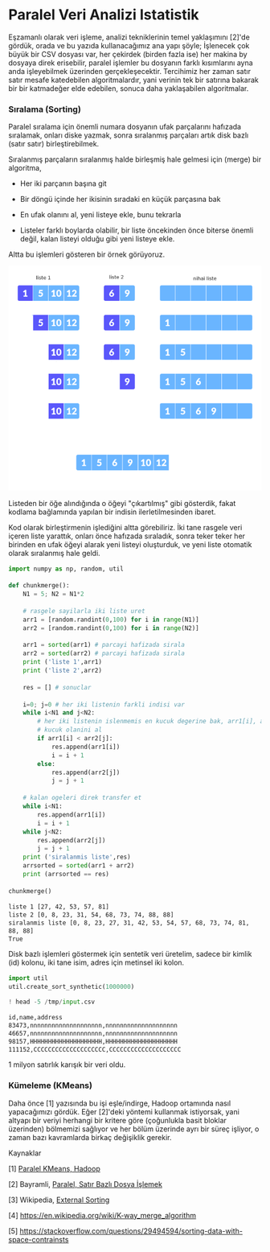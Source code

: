 # Paralel Veri Analizi Istatistik

Eşzamanlı olarak veri işleme, analizi tekniklerinin temel yaklaşımını
[2]'de gördük, orada ve bu yazıda kullanacağımız ana yapı şöyle;
İşlenecek çok büyük bir CSV dosyası var, her çekirdek (birden fazla
ise) her makina by dosyaya direk erisebilir, paralel işlemler bu
dosyanın farklı kısımlarını ayna anda işleyebilmek üzerinden
gerçekleşecektir. Tercihimiz her zaman satır satır mesafe katedebilen
algoritmalardır, yani verinin tek bir satırına bakarak bir bir
katmadeğer elde edebilen, sonuca daha yaklaşabilen algoritmalar.

### Sıralama (Sorting)

Paralel sıralama için önemli numara dosyanın ufak parçalarını hafızada
sıralamak, onları diske yazmak, sonra sıralanmış parçaları artık disk
bazlı (satır satır) birleştirebilmek.

Sıralanmış parçaların sıralanmış halde birleşmiş hale gelmesi için
(merge) bir algoritma,

* Her iki parçanın başına git

* Bir döngü içinde her ikisinin sıradaki en küçük parçasına bak

* En ufak olanını al, yeni listeye ekle, bunu tekrarla

* Listeler farklı boylarda olabilir, bir liste öncekinden önce biterse
  önemli değil, kalan listeyi olduğu gibi yeni listeye ekle.

Altta bu işlemleri gösteren bir örnek görüyoruz.

![](sort1.png)

Listeden bir öğe alındığında o öğeyi "çıkartılmış" gibi gösterdik,
fakat kodlama bağlamında yapılan bir indisin ilerletilmesinden ibaret.

Kod olarak birleştirmenin işlediğini altta görebiliriz. İki tane
rasgele veri içeren liste yarattık, onları önce hafızada sıraladık,
sonra teker teker her birinden en ufak öğeyi alarak yeni listeyi
oluşturduk, ve yeni liste otomatik olarak sıralanmış hale geldi.

```python
import numpy as np, random, util

def chunkmerge():
    N1 = 5; N2 = N1*2
    
    # rasgele sayilarla iki liste uret
    arr1 = [random.randint(0,100) for i in range(N1)]
    arr2 = [random.randint(0,100) for i in range(N2)]
    
    arr1 = sorted(arr1) # parcayi hafizada sirala
    arr2 = sorted(arr2) # parcayi hafizada sirala
    print ('liste 1',arr1)
    print ('liste 2',arr2)

    res = [] # sonuclar
    
    i=0; j=0 # her iki listenin farkli indisi var
    while i<N1 and j<N2:
        # her iki listenin islenmemis en kucuk degerine bak, arr1[i], arr2[j]
        # kucuk olanini al
        if arr1[i] < arr2[j]:
            res.append(arr1[i])
            i = i + 1
        else:
            res.append(arr2[j])
            j = j + 1
            
    # kalan ogeleri direk transfer et
    while i<N1:
        res.append(arr1[i])
        i = i + 1
    while j<N2:
        res.append(arr2[j])
        j = j + 1
    print ('siralanmis liste',res)
    arrsorted = sorted(arr1 + arr2)
    print (arrsorted == res)

chunkmerge()   
```

```text
liste 1 [27, 42, 53, 57, 81]
liste 2 [0, 8, 23, 31, 54, 68, 73, 74, 88, 88]
siralanmis liste [0, 8, 23, 27, 31, 42, 53, 54, 57, 68, 73, 74, 81, 88, 88]
True
```

Disk bazlı işlemleri göstermek için sentetik veri üretelim, sadece bir
kimlik (id) kolonu, iki tane isim, adres için metinsel iki kolon.

```python
import util
util.create_sort_synthetic(1000000)
```

```python
! head -5 /tmp/input.csv
```

```text
id,name,address
83473,nnnnnnnnnnnnnnnnnnnn,nnnnnnnnnnnnnnnnnnnn
46657,nnnnnnnnnnnnnnnnnnnn,nnnnnnnnnnnnnnnnnnnn
98157,HHHHHHHHHHHHHHHHHHHH,HHHHHHHHHHHHHHHHHHHH
111152,CCCCCCCCCCCCCCCCCCCC,CCCCCCCCCCCCCCCCCCCC
```

1 milyon satırlık karışık bir veri oldu. 

### Kümeleme (KMeans)

Daha önce [1] yazısında bu işi eşle/indirge, Hadoop ortamında nasıl
yapacağımızı gördük. Eğer [2]'deki yöntemi kullanmak istiyorsak, yani
altyapı bir veriyi herhangi bir kritere göre (çoğunlukla basit bloklar
üzerinden) bölmemizi sağlıyor ve her bölüm üzerinde ayrı bir süreç
işliyor, o zaman bazı kavramlarda birkaç değişiklik gerekir. 

Kaynaklar

[1] [Paralel KMeans, Hadoop](2013/10/paralel-kmeans-hadoop.html)

[2] Bayramli, [Paralel, Satır Bazlı Dosya İşlemek](../../2016/02/toptan-islemler-paralelizasyon.html)

[3] Wikipedia, [External Sorting](https://en.wikipedia.org/wiki/External_sorting)

[4] https://en.wikipedia.org/wiki/K-way_merge_algorithm

[5] https://stackoverflow.com/questions/29494594/sorting-data-with-space-contrainsts

